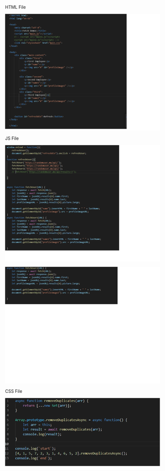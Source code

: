 
HTML File

![html file](https://github.com/hgebrekidan/cs445_labs/blob/main/lab7/html.png)

JS File

![js file1](https://github.com/hgebrekidan/cs445_labs/blob/main/lab7/js1.png)


![js file](https://github.com/hgebrekidan/cs445_labs/blob/main/lab7/js2.png)

CSS File

![css file](https://github.com/hgebrekidan/cs445_labs/blob/main/lab6/second.png)
